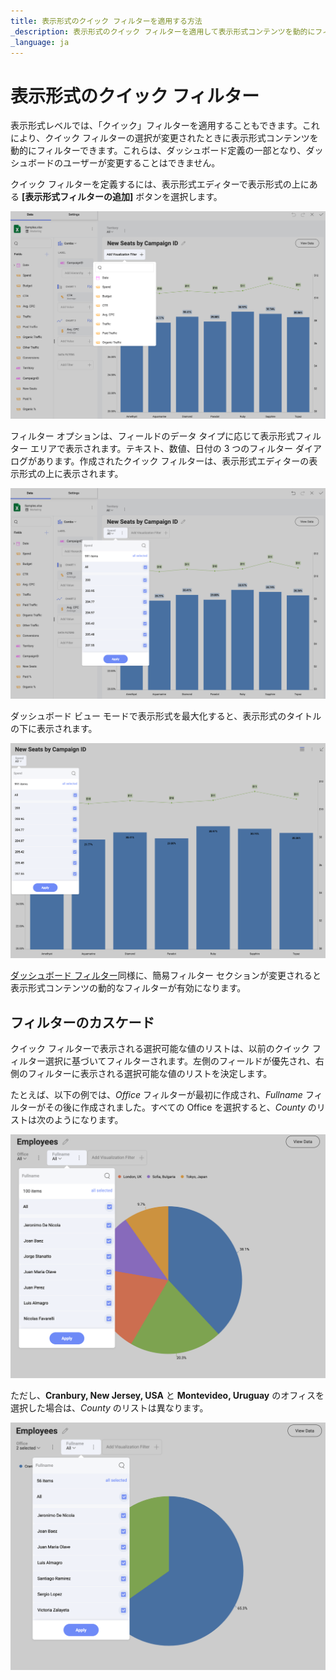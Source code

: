```yaml
---
title: 表示形式のクイック フィルターを適用する方法
_description: 表示形式のクイック フィルターを適用して表示形式コンテンツを動的にフィルターする方法を説明します。
_language: ja
---
```


# 表示形式のクイック フィルター

表示形式レベルでは、「クイック」フィルターを適用することもできます。これにより、クイック フィルターの選択が変更されたときに表示形式コンテンツを動的にフィルターできます。これらは、ダッシュボード定義の一部となり、ダッシュボードのユーザーが変更することはできません。

クイック フィルターを定義するには、表示形式エディターで表示形式の上にある **[表示形式フィルターの追加]** ボタンを選択します。

![Visualization Quick Filter button in the Visualization Editor](images/visualization-quick-filter-example.png)

フィルター オプションは、フィールドのデータ タイプに応じて表示形式フィルター エリアで表示されます。テキスト、数値、日付の 3 つのフィルター ダイアログがあります。作成されたクイック フィルターは、表示形式エディターの表示形式の上に表示されます。

![List of fields in the visualization editor](images/visualization-filter-visualization-editor.png)

ダッシュボード ビュー モードで表示形式を最大化すると、表示形式のタイトルの下に表示されます。

![The location of the visualization filter in dashboard view maximized](images/location-visualization-filter.png)

[ダッシュボード フィルター](filters-dashboard.md)同様に、簡易フィルター セクションが変更されると表示形式コンテンツの動的なフィルターが有効になります。

## フィルターのカスケード

クイック フィルターで表示される選択可能な値のリストは、以前のクイック フィルター選択に基づいてフィルターされます。左側のフィールドが優先され、右側のフィルターに表示される選択可能な値のリストを決定します。

たとえば、以下の例では、*Office* フィルターが最初に作成され、*Fullname* フィルターがその後に作成されました。すべての Office を選択すると、*County* のリストは次のようになります。

![Cascading Filter for the State Population Dashboard showing counties in Colorado](images/cascading-filter.png)

ただし、**Cranbury, New Jersey, USA** と **Montevideo, Uruguay** のオフィスを選択した場合は、*County* のリストは異なります。

![Cascading Filter for the State Population Dashboard showing counties in Arkansas](images/cascading-filter-second-filter.png)

